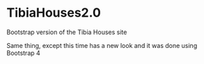 # TibiaHouses2.0
Bootstrap version of the Tibia Houses site

Same thing, except this time has a new look and it was done using Bootstrap 4

